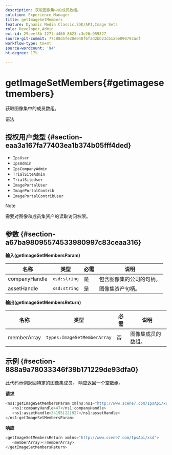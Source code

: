 ```yaml
---
description: 获取图像集中的成员数组。
solution: Experience Manager
title: getImageSetMembers
feature: Dynamic Media Classic,SDK/API,Image Sets
role: Developer,Admin
exl-id: 29ceef8b-127f-4460-8623-c3e26c959327
source-git-commit: 77c88d5fe20e048f6fad2bb23cb1abe090793acf
workflow-type: tm+mt
source-wordcount: '94'
ht-degree: 17%

---
```


# getImageSetMembers{#getimagesetmembers}

获取图像集中的成员数组。

语法

## 授权用户类型 {#section-eaa3a167fa77403ea1b374b05fff4ded}

* `IpsUser`
* `IpsAdmin`
* `IpsCompanyAdmin`
* `TrialSiteAdmin`
* `TrialSiteUser`
* `ImagePortalUser`
* `ImagePortalContrib`
* `ImagePortalContribUser`

>[!NOTE]
>
>需要对图像和成员集资产的读取访问权限。

## 参数 {#section-a67ba98095574533980997c83ceaa316}

**输入(getImageSetMembersParam)**

| 名称 | 类型 | 必需 | 说明 |
|---|---|---|---|
| companyHandle | `xsd:string` | 是 | 包含图像集的公司的句柄。 |
| assetHandle | `xsd:string` | 是 | 图像集资产句柄。 |

**输出(getImageSetMembersReturn)**

| 名称 | 类型 | 必需 | 说明 |
|---|---|---|---|
| memberArray | `types:ImageSetMemberArray` | 否 | 图像集成员的数组。 |

## 示例 {#section-888a9a78033346f39b171229de93dfa0}

此代码示例返回特定的图像集成员。 响应返回一个空数组。

**请求**

```java
<ns1:getImageSetMembersParam xmlns:ns1="http://www.scene7.com/IpsApi/xsd">
   <ns1:companyHandle>47</ns1:companyHandle>
   <ns1:assetHandle>34195|22|927</ns1:assetHandle>
</ns1:getImageSetMembersParam>
```

**响应**

```java
<getImageSetMembersReturn xmlns="http://www.scene7.com/IpsApi/xsd">
   <memberArray></memberArray>
</getImageSetMembersReturn>
```
